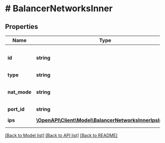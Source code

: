 # # BalancerNetworksInner

## Properties

Name | Type | Description | Notes
------------ | ------------- | ------------- | -------------
**id** | **string** | ID сети. Есть только у приватных сетей. | [optional]
**type** | **string** | Тип сети. |
**nat_mode** | **string** | Тип преобразования сетевых адресов. | [optional]
**port_id** | **string** | ID порта. | [optional]
**ips** | [**\OpenAPI\Client\Model\BalancerNetworksInnerIpsInner[]**](BalancerNetworksInnerIpsInner.md) | Список IP-адресов сети. |

[[Back to Model list]](../../README.md#models) [[Back to API list]](../../README.md#endpoints) [[Back to README]](../../README.md)
